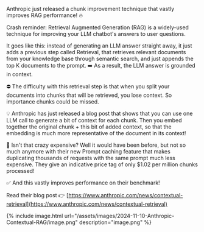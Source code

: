 

Anthropic just released a chunk improvement technique that vastly improves RAG performance! 🔥

Crash reminder: Retrieval Augmented Generation (RAG) is a widely-used technique for improving your LLM chatbot's answers to user questions.

It goes like this: instead of generating an LLM answer straight away, it just adds a previous step called Retrieval, that retrieves relevant documents from your knowledge base through semantic search, and just appends the top K documents to the prompt. ➡️ As a result, the LLM answer is grounded in context.

⛔️ The difficulty with this retrieval step is that when you split your documents into chunks that will be retrieved, you lose context. So importance chunks could be missed.

💡 Anthropic has just released a blog post that shows that you can use one LLM call to generate a bit of context for each chunk. Then you embed together the original chunk + this bit of added context, so that the embedding is much more representative of the document in its context!

🤔 Isn't that crazy expensive? Well it would have been before, but not so much anymore with their new Prompt caching feature that makes duplicating thousands of requests with the same prompt much less expensive. They give an indicative price tag of only $1.02 per million chunks processed!

✅ And this vastly improves performance on their benchmark!

Read their blog post 👉 [https://www.anthropic.com/news/contextual-retrieval](https://www.anthropic.com/news/contextual-retrieval)

{% include image.html url="/assets/images/2024-11-10-Anthropic-Contextual-RAG/image.png" description="image.png" %}